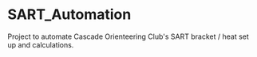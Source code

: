 # SART_Automation
Project to automate Cascade Orienteering Club's SART bracket / heat set up and calculations.
